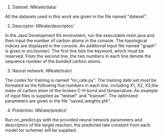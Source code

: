 1) Dateset:   NNrate/data/

All the datasets used in this work  are given in the file named "dateset".

2) Descriptor:  NNrate/descriptor/  

In the Java Development Kit enviroment,  run the executable main.java and then input the number of carbon atoms in the console. The topological indices are displayed in the console.
An additional input file  named "graph" is given in src/isomer/. The first line  lists the keyword, which must be reserved. 
From the second line, the two numbers in each line denote the sequence number of the bonded carbon atoms. 

3) Neural network:  NNrate/train/ 

The codes for training is named "nn_rate.py". 
The training date set must be formated as the following five numbers in each line. including X1, X2, X3,the index of carbon atom of the broken C-H bond and temperature. 
An example of input files is supplied as "testset" and "trainset". The optimized parameters are given in the file "saved_weights.pth".

4) Prediction: NNrate/predict/

Run nn_predict.py with the provided neural network parameters and descriptors of the target reaction, the predicted rate constant from each model  (or scheme) will be supplied.
